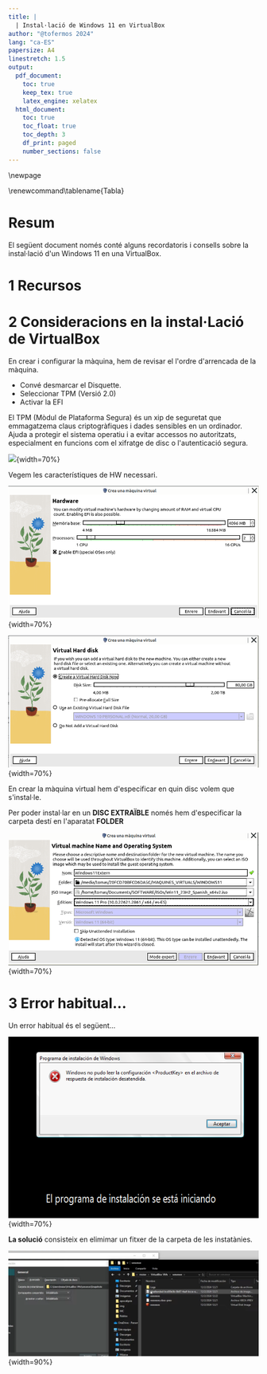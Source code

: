 ```yaml
---
title: |
  | Instal·lació de Windows 11 en VirtualBox
author: "@tofermos 2024"
lang: "ca-ES"
papersize: A4
linestretch: 1.5
output:
  pdf_document:
    toc: true
    keep_tex: true
    latex_engine: xelatex
  html_document:
    toc: true
    toc_float: true
    toc_depth: 3
    df_print: paged
    number_sections: false
---
```


\newpage

\renewcommand\tablename{Tabla}

# Resum

El següent document només conté alguns recordatoris i consells sobre la instal·lació d'un Windows 11 en una VirtualBox.

# 1 Recursos

# 2 Consideracions en la instal·Lació de VirtualBox

En crear i configurar la màquina, hem de revisar el l'ordre d'arrencada de la màquina.

* Convé desmarcar el Disquette.
* Seleccionar TPM (Versió 2.0)
* Activar la EFI

El TPM (Mòdul de Plataforma Segura) és un xip de seguretat que emmagatzema claus criptogràfiques i dades sensibles en un ordinador. Ajuda a protegir el sistema operatiu i a evitar accessos no autoritzats, especialment en funcions com el xifratge de disc o l'autenticació segura.            

![](png/configuracióMV.png){width=70%}

Vegem les característiques de HW necessari.

![](png/Hardware.png){width=70%}

![](png/Hardware2.png){width=70%}

En crear la màquina virtual hem d'especificar en quin disc volem que s'instal·le.

Per poder instal·lar en un **DISC EXTRAÏBLE** només hem d'especificar la carpeta destí en l'aparatat **FOLDER**

![](png/SeleccioCarpetaDesti.png){width=70%}

# 3 Error habitual...

Un error habitual és el següent...

![](png/errorInstalacio.png){width=70%}

**La solució** consisteix en elimimar un fitxer de la carpeta de les instatànies.

![ ](png/unattendedEliminar.png){width=90%}
